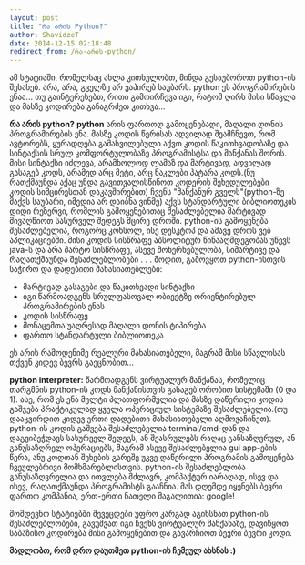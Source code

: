 ```yaml
---
layout: post
title: "რა არის Python?"
author: ShavidzeT
date: 2014-12-15 02:18:48
redirect_from: /რა-არის-python/
---
```

ამ სტატიაში, რომელსაც ახლა კითხულობთ, მინდა გესაუბოროთ python-ის შესახებ. არა, არა, გველზე არ ვაპირებ საუბარს. python ეს პროგრამირების ენაა... თუ გაინტერესებთ, რითი გამოირჩევა იგი, რატომ ღირს მისი სწავლა და მასზე კოდირება განაგრძეთ კითხვა...

**რა არის python?**
**python** არის ფართოდ გამოყენებადი, მაღალი დონის პროგრამირების ენა. მასზე კოდის წერისას ადვილად შეამჩნევთ, რომ ავტორებს, ყურადღება გამახვილებული აქვთ კოდის წაკითხვადობაზე და სინტაქსის სრულ კომფორტულობაზე პროგრამისტსა და მანქანას შორის. მისი სინტაქსი იძლევა, არამხოლოდ ლამაზ და მარტივად, ადვილად გასაგებ კოდს, არამედ არც მეტი, არც ნაკლები პატარა კოდს.(ნუ რათქმაუნდა აქაც უნდა გავითვალისწინოთ კოდერის შეხედულებები კოდის სიმცირესთან დაკავშირებით)
ჩვენს "მანქანურ გველს"(python-ზე მაქვს საუბარი, იმედია არ დაიბნა ვინმე) აქვს სტანდარტული ბიბლიოთეკის დიდი რეზერვი, რომლის გამოყენებითაც შესაძლებელია მარტივად მივაღწიოთ სასურველ შედეგს მცირე დროში.
python-ის გამოყენება შესაძლებელია, როგორც კონსოლ, ისე დესკტოპ და ამავე დროს ვებ აპლიკაციებში.
მისი კოდის სისწრაფე აბსოლიტურ წინააღმდეგობას უწევს java-ს და არა მარტო სისწრაფე, ასევე მოხერხებულობა, სიმარტივე და რაღათქმაუნდა შესაძლებლობები . . .
მოდით, გამოვყოთ python-ისთვის საჭირო და დადებითი მახასიათებლები:

* მარტივად გასაგები და წაკითხვადი სინტაქსი
* იგი წარმოადგენს სრულფასოვალ ობიექტზე ორიენტირებულ პროგრამირების ენას
* კოდის სისწრაფე
* მონაცემთა უაღრესად მაღალი დონის ტიპირება
* ფართო სტანდარტული ბიბლიოთეკა

ეს არის რამოდენიმე რეალური მახასიათებელი, მაგრამ მისი სწავლისას თქვენ კიდევ ბევრს გაეცნობით...

**python interpreter:** წარმოადგენს ვირტუალურ მანქანას, რომელიც თარგმნის python-ის კოდს მანქანისთვის გასაგებ ორობით სისტემაში (0 და 1). ასე, რომ ეს ენა მულტი პლათფორმულია და მასზე დაწერილი კოდის გაშვება პრაქტიკულად ყველა ოპერაციულ სისტემაზე შესაძლებელია.(თუ დააკვირდით კიდევ ერთი დადებითი მახასიათებელი აღმოვაჩინეთ).
python-ის კოდის გაშვება შესაძლებელია terminal/cmd-დან და დაგვიბეჭდავს სასურველ შედეგს, ან შეასრულებს რაღაც განსაზღვრულ, ან განუსაზღრელ ოპერაციებს, მაგრამ ასევე შესაძლებელია gui app-ების წერა, ანუ კოდთან შეხების გარეშე უკვე დაწერილი პროგრამის გამოყენება ჩვეულებრივი მომხმარებლისთვის.
python-ის შესაძლებლობა განუსაზღვრელია და ითვლება მძლავრ, კომპაქტურ იარაღად, ისევ და ისევ, რაღათქმაუნდა პროგრამისტს გააჩნია. მას დღემდე იყენებს ბევრი ფართო კომპანია, ერთ-ერთი ნათელი მაგალითია: google!

მომდევნო სტატიებში შევეცდები უფრო კარგად აგიხსნათ python-ის შესაძლებლობები, გავუშვათ იგი ჩვენს ვირტუალურ მანქანაზე, დავიწყოთ საბაზისო კოდირება მისი გამოყენებით და გავარჩიოთ ბევრი ბევრი კოდი.

**მადლობთ, რომ დრო დაუთმეთ python-ის ჩემეულ ახსნას :)**

